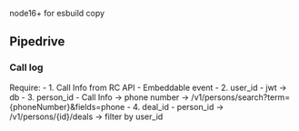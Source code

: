 node16+ for esbuild copy

## Pipedrive
### Call log

Require: 
    - 1. Call Info from RC API
      - Embeddable event
    - 2. user_id
      - jwt -> db
    - 3. person_id
      - Call Info -> phone number -> /v1/persons/search?term={phoneNumber}&fields=phone
    - 4. deal_id
      - person_id -> /v1/persons/{id}/deals -> filter by user_id